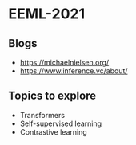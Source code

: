 # EEML-2021

## Blogs
- https://michaelnielsen.org/
- https://www.inference.vc/about/

## Topics to explore
- Transformers
- Self-supervised learning
- Contrastive learning
